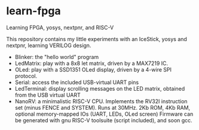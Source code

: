 # learn-fpga
Learning FPGA, yosys, nextpnr, and RISC-V 

This repository contains my little experiments with an IceStick, yosys and nextpnr, learning VERILOG design.

* Blinker: the "hello world" program
* LedMatrix: play with a 8x8 let matrix, driven by a MAX7219 IC. 
* OLed: play with a SSD1351 OLed display, driven by a 4-wire SPI protocol.
* Serial: access the included USB-virtual UART pins
* LedTerminal: display scrolling messages on the LED matrix, obtained from the USB virtual UART
* NanoRV: a minimalistic RISC-V CPU. Implements the RV32I instruction set (minus FENCE and SYSTEM). 
    Runs at 30MHz. 2Kb ROM, 4Kb RAM, optional memory-mapped IOs (UART, LEDs, OLed screen)
    Firmware can be generated with gnu RISC-V toolsuite (script included), and soon gcc.
